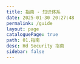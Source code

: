 ```yaml
---
title: 指南 - 知识体系
date: 2025-01-30 20:27:48
permalink: /guide
layout: page
cataloguePage: true
path: 01.指南
desc: Hd Security 指南
sidebar: false
---
```

